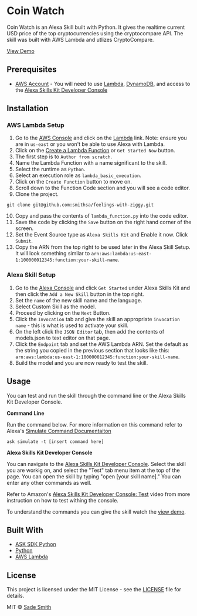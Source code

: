# Coin Watch
Coin Watch is an Alexa Skill built with Python. It gives the realtime current USD price of the top cryptocurrencies using the cryptocompare API. The skill was built with AWS Lambda and utlizes CryptoCompare. 

[View Demo](https://youtu.be/G2bXDq3MGb4)

## Prerequisites
*  [AWS Account](https://aws.amazon.com/getting-started/) - You will need to use [Lambda](https://aws.amazon.com/lambda/), [DynamoDB](https://aws.amazon.com/dynamodb/), and access to the [Alexa Skills Kit Developer Console](https://developer.amazon.com/alexa/console/ask)

## Installation

### AWS Lambda Setup
1. Go to the [AWS Console](https://console.aws.amazon.com/console/home) and click on the [Lambda](https://console.aws.amazon.com/lambda/home) link. Note: ensure you are in `us-east` or you won't be able to use Alexa with Lambda.
2. Click on the [Create a Lambda Function](https://console.aws.amazon.com/lambda/home?region=us-east-1#create) or `Get Started Now` button.
3. The first step is to `Author from scratch`.
4. Name the Lambda Function with a name significant to the skill.
5. Select the runtime as `Python`.
6. Select an execution role as `lambda_basic_execution`.
7. Click on the `Create Function` button to move on. 
8. Scroll down to the Function Code section and you will see a code editor.
9. Clone the project. 
```
git clone git@github.com:smithsa/feelings-with-ziggy.git
```

10. Copy and pass the contents of `lambda_function.py` into the code editor.
11. Save the code by clicking the `Save` button on the right hand corner of the screen.
12. Set the Event Source type as `Alexa Skills Kit` and Enable it now. Click `Submit`.
13. Copy the ARN from the top right to be used later in the Alexa Skill Setup. It will look something similar to `arn:aws:lambda:us-east-1:100000012345:function:your-skill-name`.

### Alexa Skill Setup
1. Go to the [Alexa Console](https://developer.amazon.com/edw/home.html) and click `Get Started` under Alexa Skills Kit and then click the `Add a New Skill` button in the top right.
2. Set the `name` of the new skill name and the language.
3. Select Custom Skill as the model.
4. Proceed by clicking on the `Next` Button.
5. Click the `Invocation` tab and give the skill an appropriate `invocation name` - this is what is used to activate your skill.
6. On the left click the `JSON Editor` tab, then add the contents of models.json to text editor on that page.
7. Click the `Endpoint` tab and set the AWS Lambda ARN. Set the default as the string you copied in the previous section that looks like this: `arn:aws:lambda:us-east-1:100000012345:function:your-skill-name`.
8. Build the model and you are now ready to test the skill.


## Usage

You can test and run the skill through the command line or the Alexa Skills Kit Developer Console.

**Command Line**

Run the command below. For more information on this command refer to Alexa's [Simulate Command Documentaiton](https://developer.amazon.com/docs/smapi/ask-cli-command-reference.html#simulate-command)
```
ask simulate -t [insert command here]
```

**Alexa Skills Kit Developer Console**

You can navigate to the [Alexa Skills Kit Developer Console](https://developer.amazon.com/alexa/console/ask). Select the skill you are workig on, and select the "Test" tab menu item at the top of the page. You can open the skill by typing "open [your skill name]." You can enter any other commands as well.

Refer to Amazon's [Alexa Skills Kit Developer Console: Test](https://www.youtube.com/watch?v=lYImJ2H__BY) video from more instruction on how to test withing the console.

To understand the commands you can give the skill watch the [view demo](https://youtu.be/G2bXDq3MGb4).

## Built With
*  [ASK SDK Python](https://github.com/alexa/alexa-skills-kit-sdk-for-python)
*  [Python](https://www.python.org/)
*  [AWS Lambda](https://aws.amazon.com/lambda/)

## License
This project is licensed under the MIT License - see the [LICENSE](LICENSE) file for details.

MIT © [Sade Smith](https://sadesmith.com)

